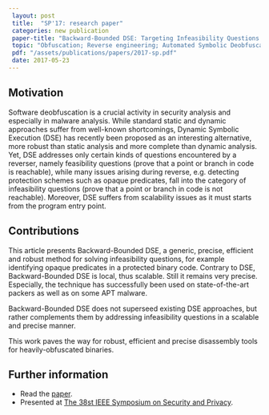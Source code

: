--- layout: post title:  "SP'17: research paper" categories: new publication paper-title: "Backward-Bounded DSE: Targeting Infeasibility Questions on Obfuscated Codes" topic: "Obfuscation; Reverse engineering; Automated Symbolic Deobfuscation" pdf: "/assets/publications/papers/2017-sp.pdf"  date: 2017-05-23---  ## Motivation  Software deobfuscation is a crucial activity in security analysis and especially in malware analysis. While standard static and dynamic approaches suffer from well-known shortcomings, Dynamic Symbolic Execution (DSE) has recently been proposed as an interesting alternative, more robust than static analysis and more complete than dynamic analysis. Yet, DSE addresses only certain kinds of questions encountered by a reverser, namely feasibility questions (prove that a point or branch in code is reachable), while many issues arising during reverse, e.g. detecting protection schemes such as opaque predicates, fall into the category of infeasibility questions (prove that a point or branch in code is not reachable). Moreover, DSE suffers from scalability issues as it must starts from the program entry point.     ## Contributions   This article presents Backward-Bounded DSE, a generic, precise, efficient and robust method for solving infeasibility questions, for example identifying opaque predicates in a protected binary code. Contrary to DSE, Backward-Bounded DSE is local, thus scalable. Still it remains very precise. Especially, the technique has successfully been used on state-of-the-art packers as well as on some APT malware.   Backward-Bounded DSE does not superseed existing DSE approaches, but rather  complements  them  by  addressing  infeasibility  questions in a scalable and precise manner.  This work paves the way for robust, efficient and precise disassembly tools for heavily-obfuscated binaries.   ## Further information  - Read the [paper][paper]. - Presented at [The 38st IEEE Symposium on Security and Privacy][sp2017].   [sp2017]: https://www.ieee-security.org/TC/SP2017/index.html [paper]: /assets/publications/papers/2017-sp.pdf 